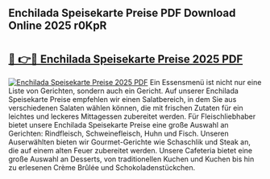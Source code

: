## Enchilada Speisekarte Preise PDF Download Online 2025 r0KpR

# <h2><a href="http://gc68yx.nevu.top/?p=Enchilada+Speisekarte+Preise">🔗 👉🔴 Enchilada Speisekarte Preise 2025 PDF</a></h2>

[![Enchilada Speisekarte Preise 2025 PDF](https://i.imgur.com/dBaPXMq.png)](http://gc68yx.nevu.top/?p=Enchilada+Speisekarte+Preise)
Ein Essensmenü ist nicht nur eine Liste von Gerichten, sondern auch ein Gericht. Auf unserer Enchilada Speisekarte Preise empfehlen wir einen Salatbereich, in dem Sie aus verschiedenen Salaten wählen können, die mit frischen Zutaten für ein leichtes und leckeres Mittagessen zubereitet werden. Für Fleischliebhaber bietet unsere Enchilada Speisekarte Preise eine große Auswahl an Gerichten: Rindfleisch, Schweinefleisch, Huhn und Fisch. Unseren Auserwählten bieten wir Gourmet-Gerichte wie Schaschlik und Steak an, die auf einem alten Feuer zubereitet werden. Unsere Cafeteria bietet eine große Auswahl an Desserts, von traditionellen Kuchen und Kuchen bis hin zu erlesenen Crème Brûlée und Schokoladenstückchen.
